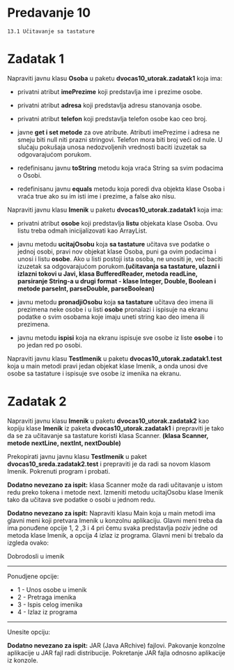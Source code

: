 # Predavanje 10

	13.1 Učitavanje sa tastature

# Zadatak 1

Napraviti javnu klasu **Osoba** u paketu **dvocas10_utorak.zadatak1** koja ima:


- privatni atribut **imePrezime** koji predstavlja ime i prezime osobe.
- privatni atribut **adresa** koji predstavlja adresu stanovanja osobe.
- privatni atribut **telefon** koji predstavlja telefon osobe kao ceo broj.



- javne **get i set metode** za ove atribute. Atributi imePrezime i adresa ne smeju biti null niti prazni stringovi. Telefon mora biti broj veći od nule. U slučaju pokušaja unosa nedozvoljenih vrednosti baciti izuzetak sa odgovarajućom porukom.
- redefinisanu javnu **toString** metodu koja vraća String sa svim podacima o Osobi.
- redefinisanu javnu **equals** metodu koja poredi dva objekta klase Osoba i vraća true ako su im isti ime i prezime, a false ako nisu.


Napraviti javnu klasu **Imenik** u paketu **dvocas10_utorak.zadatak1** koja ima:

- privatni atribut **osobe** koji predstavlja **listu** objekata klase Osoba. Ovu listu treba odmah inicijalizovati kao ArrayList.


- javnu metodu **ucitajOsobu** koja **sa tastature** učitava sve podatke o jednoj osobi, pravi nov objekat klase Osoba, puni ga ovim podacima i unosi i listu **osobe**. Ako u listi postoji ista osoba, ne unositi je, već baciti izuzetak sa odgovarajućom porukom.**(učitavanja sa tastature, ulazni i izlazni tokovi u Javi, klasa BufferedReader, metoda readLine, parsiranje String-a u drugi format - klase Integer, Double, Boolean i metode parseInt, parseDouble, parseBoolean)**
- javnu metodu **pronadjiOsobu** koja **sa tastature** učitava deo imena ili prezimena neke osobe i u listi **osobe** pronalazi i ispisuje na ekranu podatke o svim osobama koje imaju uneti string kao deo imena ili prezimena.
- javnu metodu **ispisi** koja na ekranu ispisuje sve osobe iz liste **osobe** i to po jedan red po osobi.


Napraviti javnu klasu **TestImenik** u paketu **dvocas10_utorak.zadatak1.test** koja u main metodi pravi jedan objekat klase Imenik, a onda unosi dve osobe sa tastature i ispisuje sve osobe iz imenika na ekranu.


# Zadatak 2


Napraviti javnu klasu **Imenik** u paketu **dvocas10_utorak.zadatak2** kao kopiju klase **Imenik** iz paketa **dvocas10_utorak.zadatak1** i prepraviti je tako da se za učitavanje sa tastature koristi klasa Scanner. **(klasa Scanner, metode nextLine, nextInt, nextDouble)**

Prekopirati javnu javnu klasu **TestImenik** u paket **dvocas10_sreda.zadatak2.test** i prepraviti je da radi sa novom klasom Imenik. Pokrenuti program i probati.


**Dodatno nevezano za ispit:** klasa Scanner može da radi učitavanje u istom redu preko tokena i metode next. Izmeniti metodu ucitajOsobu klase Imenik tako da učitava sve podatke o osobi u jednom redu.


**Dodatno nevezano za ispit:** Napraviti klasu Main koja u main metodi ima glavni meni koji pretvara Imenik u konzolnu aplikaciju. Glavni meni treba da ima ponuđene opcije 1, 2 ,3 i 4 pri čemu svaka predstavlja poziv jedne od metoda klase Imenik, a opcija 4 izlaz iz programa. Glavni meni bi trebalo da izgleda ovako:


Dobrodosli u imenik

-------------------
Ponudjene opcije:

- 1 - Unos osobe u imenik
- 2 - Pretraga imenika
- 3 - Ispis celog imenika
- 4 - Izlaz iz programa

-------------------
Unesite opciju:


**Dodatno nevezano za ispit:** JAR (Java ARchive) fajlovi. Pakovanje konzolne aplikacije u JAR fajl radi distribucije. Pokretanje JAR fajla odnosno aplikacije iz konzole.
